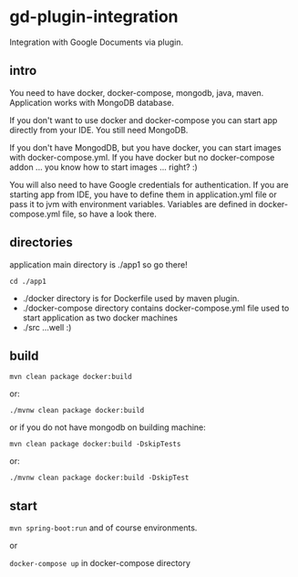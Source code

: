 # gd-plugin-integration
Integration with Google Documents via plugin. 

## intro


You need to have docker, docker-compose, mongodb, java, maven. Application works with MongoDB database. 
 
If you don't want to use docker and docker-compose you can start app directly from your IDE. You still need MongoDB. 

If you don't have MongodDB, but you have docker, you can start images with docker-compose.yml. If you have docker but no docker-compose addon ... you know how to start images ... right? :)

You will also need to have Google credentials for authentication. If you are starting app from IDE, you have to define them in application.yml file or pass it to jvm with environment variables. Variables are defined in docker-compose.yml file, so have a look there. 


## directories

application main directory is ./app1 so go there!

`cd ./app1`

 - ./docker directory is for Dockerfile used by maven plugin. 
 - ./docker-compose directory contains docker-compose.yml file used to start application as two docker machines
 - ./src ...well :)

## build

`mvn clean package docker:build`

or: 

`./mvnw clean package docker:build`

or if you do not have mongodb on building machine: 

`mvn clean package docker:build -DskipTests`

or: 

`./mvnw clean package docker:build -DskipTest`

## start

`mvn spring-boot:run` and of course environments. 

or

`docker-compose up` in docker-compose directory

